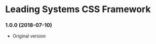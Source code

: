 Leading Systems CSS Framework
===========================================

### 1.0.0 (2018-07-10)

 * Original version